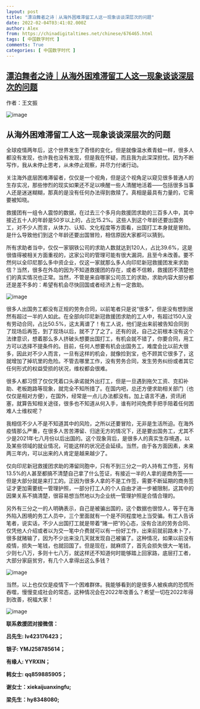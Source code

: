 ```yaml
---
layout: post
title: "漂泊舞者之诗｜从海外困难滞留工人这一现象谈谈深层次的问题"
date: 2022-02-04T03:41:02.000Z
author: Alex
from: https://chinadigitaltimes.net/chinese/676465.html
tags: [ 中国数字时代 ]
comments: True
categories: [ 中国数字时代 ]
---
```

<!--1643946062000-->
[漂泊舞者之诗｜从海外困难滞留工人这一现象谈谈深层次的问题](https://chinadigitaltimes.net/chinese/676465.html)
------

<div>
<div class="zz">作者：王文振</div><p><img src="https://chinadigitaltimes.net/chinese/files/2022/02/post-676465-61fc9ca01e130." alt="image" /></p><h2><strong>从海外困难滞留工人这一现象谈谈深层次的问题</strong></h2><p>全球疫情两年后，这个世界发生了奇怪的变化，但是就像温水煮青蛙一样，很多人都没有发现，也许我也没有发现，但是我在怀疑，而且我为此深深担忧。因为不断写作，我从未停止思考，从未停止观察，并尽力付诸行动。</p><p>关注海外底层困难滞留者，仅仅是一个视角，但是这个视角足以窥见很多普通人的生存实况，那些惨烈的现实如果还不足以唤醒一些人清醒地活着——包括很多当事人还是迷迷糊糊，那真的是没有任何办法得到救赎了。真相是最具有力量的，它需要被知晓。</p><p>救援团有一组令人震惊的数据，在过去三个多月向救援团求助的三百多人中，其中接近五十人的年龄是50岁以上的，占比15.2%。这些人到这个年龄还要出国务工，对不少人而言，从体力、认知、文化程度等方面看，出国打工本身就是冒险。是什么导致他们到这个年龄还要出国冒险，相信原因大家都可以猜到。</p><p>所有求助者当中，仅仅一家钢铁公司的求助人数就达到120人，占比39.6%，这是很值得被相关方面重视的，这家公司的管理可能有很大漏洞，且至今未改善。要不然何以全印尼那么多中资企业，仅这一家就那么多人向印尼新冠救援团发来求助信？当然，很多在外岛的因为不知道救援团的存在，或者不信赖，救援团不清楚他们的真实情况也正常。当然，不管是来自哪家公司员工的求助，求助内容大部分都还是差不多的：希望有机会尽快回国或者经济上有一定救助。</p><p><img src="https://chinadigitaltimes.net/chinese/files/2022/02/post-676465-61fc9ca024cdc." alt="image" /></p><p>很多人出国务工都没有正规的劳务合同，以前笔者只是说“很多”，但是没有想到居然有超过一半的人如此。在全部向印尼新冠救援团求助的工人中，有超过150人没有劳动合同，占比50.5%，这太离谱了！有工人说，他们是出来前被告知合同到了现场后再签，到了现场以后，就不了了之了。还有的说，自己之前根本没有这个法律意识，想着那么多人挤破头想要出国打工，有机会就不错了，你要合同，用工方可以选择不提条件的。目前，任何人想要有机会出国务工，难度会比以前大很多，因此对不少人而言，一旦有这样的机会，就像捡到宝，也不顾其它很多了，这就增加了掉坑里的危险。不管去哪里工作，没有劳务合同，发生劳务纠纷或者其它任何形式的权益受损的状况，维权都会很难。</p><p>很多人都习惯了仅仅凭着口头承诺就外出打工，但是一旦遇到拖欠工资、克扣补助、老板跑路等现象，就完全不知所措了。在国内吧，总还方便求助相关部门（也仅仅是相对方便），在国外，经常是一点儿办法都没有。加上语言不通，资讯闭塞，就算告知相关途径，很多也不知道从何入手，谁有时间免费手把手陪着任何困难人士维权呢？</p><p>我相信不少人不是不知道其中的风险，之所以还要冒险，无非是生活所迫。在海外疫情那么严重，在很多人苦苦滞留、归途无方的情况下，还是要出国务工，尤其不少是2021年七八月份以后出国的。这个现象背后，是很多人的真实生存境遇，以及某些领域的就业情况，可能这样的状况还会延续。当然，由于各方面因素，未来两三年内，可以出来的人肯定是越来越少了。</p><p>仅向印尼新冠救援团求助的滞留同胞中，只有不到三分之一的人持有工作签，另有13.5%的人甚至都搞不清楚自己拿了什么签证，有接近一半的人拿的是商务签——但是大部分就是来打工的。正因为很多人拿的不是工作签，需要不断延期的商务签证才更加需要统一管理护照，一部分打工人的个人自由才进一步被限制，这其中的因果关系不搞清楚，很容易想当然地以为企业统一管理护照是合情合理的。</p><p>另外有三分之一的人明确表示，自己是被骗出国的，这个数据也很惊人，等于在海外陷入困境的务工人员中，三个里面就有一个是不同程度地上当受骗。有工人告诉笔者，说实话，不少人出国打工就是带着“赌一把”的心态，没有合法的劳务合同、仅凭他人介绍或者以为交一笔中介费就可以有一份好工作，出来前就前路未卜了，很多就赌输了，因为不少出来没几天就发现自己被骗了。这种情况，如果以前没有疫情，损失一笔钱，也就回国了。但是现在，就麻烦了，首先会损失很大一笔钱，少则七八万，多则十七八万，就这样还不知道何时能够踏上回家路，底层打工者，大部分家庭贫穷，有几个人拿得出这么多钱？</p><p><img src="https://chinadigitaltimes.net/chinese/files/2022/02/post-676465-61fc9ca03082a." alt="image" /></p><p>当然，以上也仅仅是疫情下一个困难群体。我能够看到的是很多人被疾病的恐慌所吞噬，慢慢变成社会的常态，这种情况会在2022年改善么？希望一切在2022年得到改善，祝福大家！</p><p><img src="https://chinadigitaltimes.net/chinese/files/2022/02/post-676465-61fc9ca03e553.png" alt="image" /></p><p><strong>联系救援团对接微信：</strong></p><p><strong>吕先生:  lv423176423；</strong></p><p><strong>银子:   YMJ258785614；</strong></p><p><strong>有缘人:   YYRXIN；</strong></p><p><strong>韩女士:  qq859885905；</strong></p><p><strong>谢女士：xiekaijuanxingfu;</strong> </p><p><strong>梁先生：hy8348080;</strong> </p>
</div>
